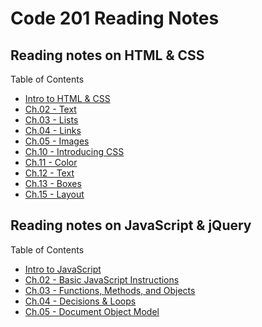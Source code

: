 # Code 201 Reading Notes

## Reading notes on HTML & CSS

Table of Contents

- [Intro to HTML & CSS](201-01.md)
- [Ch.02 - Text](201-02-01.md)
- [Ch.03 - Lists](201-03-01.md)
- [Ch.04 - Links](201-04-01.md)
- [Ch.05 - Images](code201/201-05-01.md)
- [Ch.10 - Introducing CSS](201-02-02.md)
- [Ch.11 - Color](code201/201-05-02.md)
- [Ch.12 - Text](code201/201-05-03.md)
- [Ch.13 - Boxes](201-03-02.md)
- [Ch.15 - Layout](201-04-02.md)

## Reading notes on JavaScript & jQuery

Table of Contents

- [Intro to JavaScript](201-01-01.md)
- [Ch.02 - Basic JavaScript Instructions](201-02-03.md)
- [Ch.03 - Functions, Methods, and Objects](201-04-03.md)
- [Ch.04 - Decisions & Loops](201-02-04.md)
- [Ch.05 - Document Object Model](code201/06-01.md)
